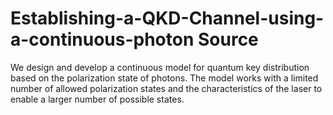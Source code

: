 # Establishing-a-QKD-Channel-using-a-continuous-photon Source
We design and develop a continuous model for quantum key distribution based on the polarization state of photons. The model works with a limited number of allowed polarization states and the characteristics of the laser to enable a larger number of possible states. 
